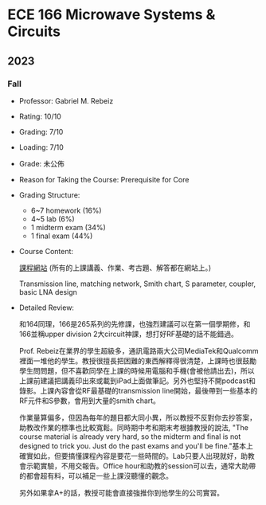 # ECE 166 Microwave Systems & Circuits
## 2023
### Fall
- Professor: Gabriel M. Rebeiz
- Rating: 10/10
- Grading: 7/10
- Loading: 7/10
- Grade: 
  未公佈
 
- Reason for Taking the Course:
  Prerequisite for Core

- Grading Structure:
  - 6~7 homework (16%)
  - 4~5 lab (6%)
  - 1 midterm exam (34%)
  - 1 final exam (44%)
    
- Course Content:
  
  [課程網站](https://sites.google.com/eng.ucsd.edu/ece166/home?authuser=0) (所有的上課講義、作業、考古題、解答都在網站上。)
  
  Transmission line, matching network, Smith chart, S parameter, coupler, basic LNA design
  
- Detailed Review:
  
  和164同理，166是265系列的先修課，也強烈建議可以在第一個學期修，和166並稱upper division 2大circuit神課，想打好RF基礎的話不能錯過。
  
  Prof. Rebeiz在業界的學生超級多，通訊電路兩大公司MediaTek和Qualcomm裡面一堆他的學生。教授很擅長把困難的東西解釋得很清楚，上課時也很鼓勵學生問問題，但不喜歡同學在上課的時候用電腦和手機(會被他請出去)，所以上課前建議把講義印出來或載到iPad上面做筆記。另外也堅持不開podcast和錄影。上課內容會從RF最基礎的transmission line開始，最後帶到一些基本的RF元件和S參數，會用到大量的smith chart。

  作業量算偏多，但因為每年的題目都大同小異，所以教授不反對你去抄答案，助教改作業的標準也比較寬鬆。同時期中考和期末考根據教授的說法, "The course material is already very hard, so the midterm and final is not designed to trick you. Just do the past exams and you'll be fine."基本上確實如此，但要搞懂課程內容是要花一些時間的。Lab只要人出現就好，助教會示範實驗，不用交報告。Office hour和助教的session可以去，通常大助帶的都會超有料，可以補足一些上課沒聽懂的觀念。

  另外如果拿A+的話，教授可能會直接強推你到他學生的公司實習。
